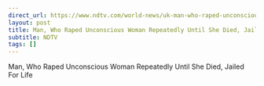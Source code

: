 ```yaml
---
direct_url: https://www.ndtv.com/world-news/uk-man-who-raped-unconscious-woman-repeatedly-until-she-died-jailed-for-life-7253010
layout: post
title: Man, Who Raped Unconscious Woman Repeatedly Until She Died, Jailed For Life
subtitle: NDTV
tags: []
---
```


Man, Who Raped Unconscious Woman Repeatedly Until She Died, Jailed For Life
